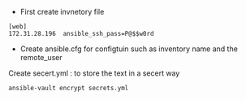 
- First create invnetory file 
```
[web]
172.31.28.196  ansible_ssh_pass=P@$$w0rd
```

- Create ansible.cfg for configtuin such as inventory name and the remote_user

Create secert.yml : to store the text in a secert way 
```
ansible-vault encrypt secrets.yml
```
